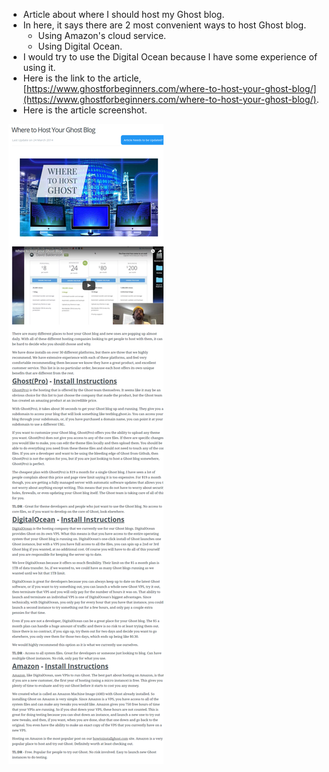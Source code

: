 * Article about where I should host my Ghost blog.
* In here, it says there are 2 most convenient ways to host Ghost blog.
    * Using Amazon's cloud service.
    * Using Digital Ocean.
* I would try to use the Digital Ocean because I have some experience of using it.
* Here is the link to the article, [https://www.ghostforbeginners.com/where-to-host-your-ghost-blog/](https://www.ghostforbeginners.com/where-to-host-your-ghost-blog/).
* Here is the article screenshot.

![./20161011-1408-cet-where-to-host-ghost-blog-article-1.png](./20161011-1408-cet-where-to-host-ghost-blog-article-1.png)